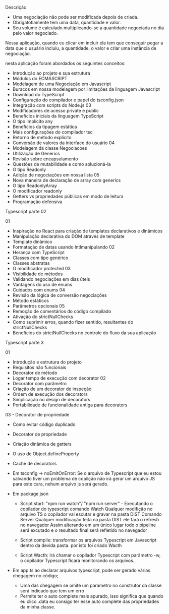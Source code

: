Descrição 

- Uma negociação não pode ser modificada depois de criada.
- Obrigatotiamente tem uma data, quantidade e valor.
- Seu volume é calculado multiplicando-se a quantidade negociada 
no dia pelo valor negociado.

Nessa aplicação, quando eu clicar em incluir ela tem que conseguir pegar a data que o usuário incluiu, a quantidade, o valor e criar uma instância de negociação.

nesta aplicação foram abordados os seguintes conceitos:
- Introdução ao projeto e sua estrutura
- Módulos do ECMASCRIPT
- Modelagem de uma Negociação em Javascript
- Buracos em nossa modelagem por limitações da linguagem Javascript
- Download do TypeScript
- Configuração do compilador e papel do tsconfig.json
- Integração com scripts do Node.js
03
- Modificadores de acesso private e public
- Benefícios iniciais da linguagem TypeScript
- O tipo implícito any
- Benefícios da tipagem estática
- Mais configurações do compilador tsc
- Retorno de método explícito
- Conversão de valores da interface do usuário
04
- Modelagem da classe Negociacoes
- Utilização de Generics
- Revisão sobre encapsulamento
- Questões de mutabilidade e como solucioná-la
- O tipo Readonly
- Adição de negociações em nossa lista
05 
- Nova maneira de declaração de array com generics
- O tipo ReadonlyArray
- O modificador readonly
- Getters vs propriedades públicas em modo de leitura
- Programação defensiva

Typescript parte 02

01
- Inspiração no React para criação de templates declarativos e dinâmicos
- Manipulação declarativa do DOM através de template
- Template dinâmico
- Formatação de datas usando Intlmanipulando 
02
- Herança com TypeScript
- Classes com tipo genérico
- Classes abstratas
- O modificador protected
03
- Visibilidade de métodos
- Validando negociações em dias úteis
- Vantagens do uso de enums
- Cuidados com enums
04
- Revisão da lógica de conversão negociações
- Método estáticos
- Parâmetros opcionais
05
- Remoção de comentários do código compilado
- Ativação do strictNullChecks
- Como suprimir erros, quando fizer sentido, resultantes do strictNullChecks
- Benefícios do strictNullChecks no controle do fluxo da sua aplicação

Typescript parte 3 

01
- Introdução e estrutura do projeto
- Requisitos não funcionais
- Decorator de método
- Logar tempo de execução com decorator
02
- Decorator com parâmetro
- Criação de um decorator de inspeção
- Ordem de execução dos decorators
- Simplicação no design de decorators
- Portabilidade de funcionalidade antiga para decorators

03 - Decorator de propriedade
- Como evitar código duplicado
- Decorator de propriedade
- Criação dinâmica de getters
- O uso de Object.defineProperty
- Cache de decorators


- Em tsconfig -> noEmitOnError: Se o arquivo de Typescript que eu estou salvando tiver um problema de copilção
não irá gerar um arquivo JS para este cara, nehum arquivo js será gerado.

* Em package.json 

    - Script start: "npm run watch"/ "npm run server" - Executando o copilador do typescript
    comando Watch
        Qualquer modifição no arquivo TS o copilador vai escutar e gravar na pasta DIST
    Comando Server
        Qualquer modificação feita na pasta DIST ele fará o refresh no navegador 
         Assim alterando em um único lugar todo o pipeline será excutado e o resultado final será refletido no navegador 

    - Script compile: transformar os arquivos Typescript em Javascript dentro da devida pasta.
    por isto foi criado Wacth

    - Script Wacth: Irá chamar o copilador Typescript com parâmetro -w,
    o copilador Typescript ficará monitorando os arquivos.

* Em app.ts ao declarar arquivos typescript, pode ser gerado várias chegagem no código;
    - Uma das chegagem se omite um parametro no construtor da classe será indicado que tem um erro
    - Permite ter o auto complete mais apurado, isso significa que quando eu clico .data eu consigo ter esse auto complete das propriedades da minha classe.












